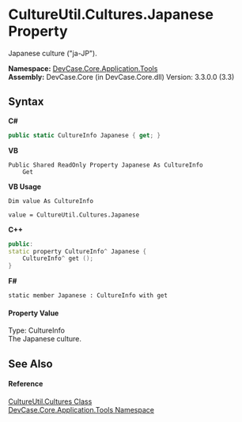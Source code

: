 # CultureUtil.Cultures.Japanese Property 
 

Japanese culture ("ja-JP").

**Namespace:**&nbsp;<a href="N_DevCase_Core_Application_Tools">DevCase.Core.Application.Tools</a><br />**Assembly:**&nbsp;DevCase.Core (in DevCase.Core.dll) Version: 3.3.0.0 (3.3)

## Syntax

**C#**<br />
``` C#
public static CultureInfo Japanese { get; }
```

**VB**<br />
``` VB
Public Shared ReadOnly Property Japanese As CultureInfo
	Get
```

**VB Usage**<br />
``` VB Usage
Dim value As CultureInfo

value = CultureUtil.Cultures.Japanese

```

**C++**<br />
``` C++
public:
static property CultureInfo^ Japanese {
	CultureInfo^ get ();
}
```

**F#**<br />
``` F#
static member Japanese : CultureInfo with get

```


#### Property Value
Type: CultureInfo<br />The Japanese culture.

## See Also


#### Reference
<a href="T_DevCase_Core_Application_Tools_CultureUtil_Cultures">CultureUtil.Cultures Class</a><br /><a href="N_DevCase_Core_Application_Tools">DevCase.Core.Application.Tools Namespace</a><br />